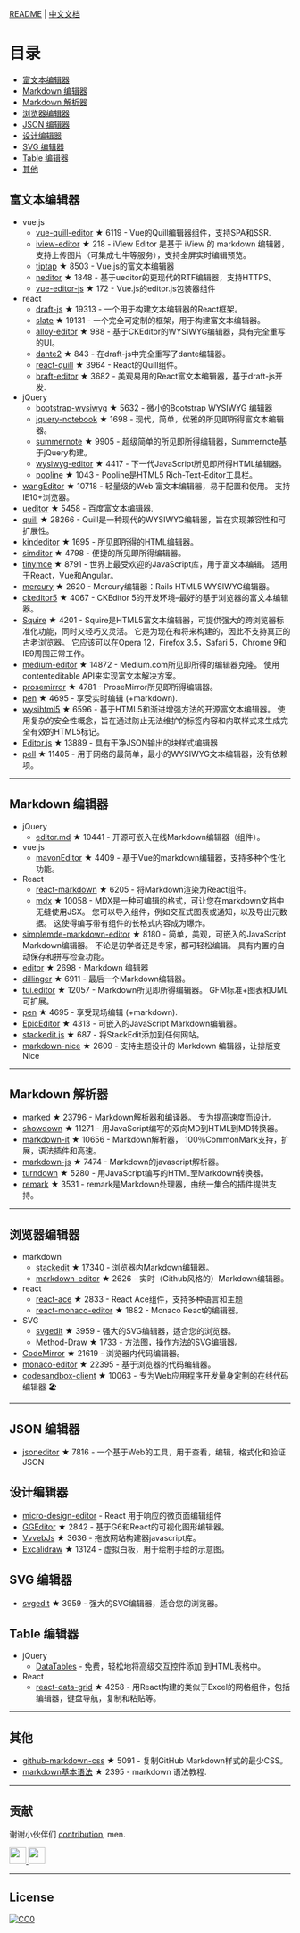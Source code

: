 
[README](README.md) | [中文文档](README_zh-CN.md)


# 目录
- [富文本编辑器](#富文本编辑器)
- [Markdown 编辑器](#Markdown-编辑器)
- [Markdown 解析器](#Markdown-解析器)
- [浏览器编辑器](#浏览器编辑器)
- [JSON 编辑器](#JSON-编辑器)
- [设计编辑器](#设计编辑器)
- [SVG 编辑器](#SVG-编辑器)
- [Table 编辑器](#Table-编辑器)
- [其他](#其他)


## 富文本编辑器
- vue.js
  - [vue-quill-editor](https://github.com/surmon-china/vue-quill-editor) ★ 6119 - Vue的Quill编辑器组件，支持SPA和SSR.
  - [iview-editor](https://github.com/iview/iview-editor) ★ 218 - iView Editor 是基于 iView 的 markdown 编辑器，支持上传图片（可集成七牛等服务），支持全屏实时编辑预览。
  - [tiptap](https://github.com/heyscrumpy/tiptap) ★ 8503 - Vue.js的富文本编辑器
  - [neditor](https://github.com/notadd/neditor) ★ 1848 - 基于ueditor的更现代的RTF编辑器，支持HTTPS。
  - [vue-editor-js](https://github.com/ChangJoo-Park/vue-editor-js) ★ 172 - Vue.js的editor.js包装器组件
- react
  - [draft-js](https://github.com/facebook/draft-js) ★ 19313 - 一个用于构建文本编辑器的React框架。
  - [slate](https://github.com/ianstormtaylor/slate) ★ 19131 - 一个完全可定制的框架，用于构建富文本编辑器。
  - [alloy-editor](https://github.com/liferay/alloy-editor/) ★ 988 - 基于CKEditor的WYSIWYG编辑器，具有完全重写的UI。
  - [dante2](https://github.com/michelson/dante2) ★ 843 - 在draft-js中完全重写了dante编辑器。
  - [react-quill](https://github.com/zenoamaro/react-quill) ★ 3964 - React的Quill组件。
  - [braft-editor](https://github.com/margox/braft-editor) ★ 3682 - 美观易用的React富文本编辑器，基于draft-js开发.
- jQuery
  - [bootstrap-wysiwyg](https://github.com/mindmup/bootstrap-wysiwyg/) ★ 5632 - 微小的Bootstrap WYSIWYG 编辑器
  - [jquery-notebook](https://github.com/raphaelcruzeiro/jquery-notebook) ★ 1698 - 现代，简单，优雅的所见即所得富文本编辑器。
  - [summernote](https://github.com/summernote/summernote) ★ 9905 - 超级简单的所见即所得编辑器，Summernote基于jQuery构建。
  - [wysiwyg-editor](https://github.com/froala/wysiwyg-editor) ★ 4417 - 下一代JavaScript所见即所得HTML编辑器。
  - [popline](https://github.com/kenshin54/popline) ★ 1043 - Popline是HTML5 Rich-Text-Editor工具栏。
- [wangEditor](https://github.com/wangeditor-team/wangEditor) ★ 10718 - 轻量级的Web 富文本编辑器，易于配置和使用。 支持IE10+浏览器。
- [ueditor](https://github.com/fex-team/ueditor) ★ 5458 - 百度富文本编辑器.
- [quill](https://github.com/quilljs/quill) ★ 28266 - Quill是一种现代的WYSIWYG编辑器，旨在实现兼容性和可扩展性。
- [kindeditor](https://github.com/kindsoft/kindeditor) ★ 1695 - 所见即所得的HTML编辑器。
- [simditor](https://github.com/mycolorway/simditor) ★ 4798 - 便捷的所见即所得编辑器。
- [tinymce](https://github.com/tinymce/tinymce) ★ 8791 - 世界上最受欢迎的JavaScript库，用于富文本编辑。 适用于React，Vue和Angular。
- [mercury](https://github.com/jejacks0n/mercury) ★ 2620 - Mercury编辑器：Rails HTML5 WYSIWYG编辑器。
- [ckeditor5](https://github.com/ckeditor/ckeditor5) ★ 4067 - CKEditor 5的开发环境–最好的基于浏览器的富文本编辑器。
- [Squire](https://github.com/neilj/Squire) ★ 4201 - Squire是HTML5富文本编辑器，可提供强大的跨浏览器标准化功能，同时又轻巧又灵活。 它是为现在和将来构建的，因此不支持真正的古老浏览器。 它应该可以在Opera 12，Firefox 3.5，Safari 5，Chrome 9和IE9周围正常工作。
- [medium-editor](https://github.com/yabwe/medium-editor) ★ 14872 - Medium.com所见即所得的编辑器克隆。 使用contenteditable API来实现富文本解决方案。
- [prosemirror](https://github.com/ProseMirror/prosemirror) ★ 4781 - ProseMirror所见即所得编辑器。
- [pen](https://github.com/sofish/pen) ★ 4695 - 享受实时编辑 (+markdown).
- [wysihtml5](https://github.com/xing/wysihtml5) ★ 6596 - 基于HTML5和渐进增强方法的开源富文本编辑器。 使用复杂的安全性概念，旨在通过防止无法维护的标签内容和内联样式来生成完全有效的HTML5标记。
- [Editor.js](https://github.com/codex-team/editor.js) ★ 13889 - 具有干净JSON输出的块样式编辑器
- [pell](https://github.com/jaredreich/pell) ★ 11405 - 用于网络的最简单，最小的WYSIWYG文本编辑器，没有依赖项。



---


## Markdown 编辑器
- jQuery
  - [editor.md](https://github.com/pandao/editor.md) ★ 10441 - 开源可嵌入在线Markdown编辑器（组件）。
- vue.js
  - [mavonEditor](https://github.com/hinesboy/mavonEditor) ★ 4409 - 基于Vue的markdown编辑器，支持多种个性化功能。
- React
  - [react-markdown](https://github.com/remarkjs/react-markdown) ★ 6205 - 将Markdown渲染为React组件。
  - [mdx](https://github.com/mdx-js/mdx) ★ 10058 - MDX是一种可编辑的格式，可让您在markdown文档中无缝使用JSX。 您可以导入组件，例如交互式图表或通知，以及导出元数据。 这使得编写带有组件的长格式内容成为爆炸。
- [simplemde-markdown-editor](https://github.com/sparksuite/simplemde-markdown-editor) ★ 8180 - 简单，美观，可嵌入的JavaScript Markdown编辑器。 不论是初学者还是专家，都可轻松编辑。 具有内置的自动保存和拼写检查功能。
- [editor](https://github.com/lepture/editor) ★ 2698 - Markdown 编辑器
- [dillinger](https://github.com/joemccann/dillinger) ★ 6911 - 最后一个Markdown编辑器。
- [tui.editor](https://github.com/nhnent/tui.editor) ★ 12057 - Markdown所见即所得编辑器。 GFM标准+图表和UML可扩展。
- [pen](https://github.com/sofish/pen) ★ 4695 - 享受现场编辑 (+markdown).
- [EpicEditor](https://github.com/OscarGodson/EpicEditor) ★ 4313 - 可嵌入的JavaScript Markdown编辑器。
- [stackedit.js](https://github.com/benweet/stackedit.js) ★ 687 - 将StackEdit添加到任何网站。
- [markdown-nice](https://github.com/mdnice/markdown-nice) ★ 2609 - 支持主题设计的 Markdown 编辑器，让排版变 Nice



---




## Markdown 解析器
- [marked](https://github.com/markedjs/marked) ★ 23796 - Markdown解析器和编译器。 专为提高速度而设计。
- [showdown](https://github.com/showdownjs/showdown) ★ 11271 - 用JavaScript编写的双向MD到HTML到MD转换器。
- [markdown-it](https://github.com/markdown-it/markdown-it) ★ 10656 - Markdown解析器， 100％CommonMark支持，扩展，语法插件和高速。
- [markdown-js](https://github.com/evilstreak/markdown-js) ★ 7474 - Markdown的javascript解析器。
- [turndown](https://github.com/domchristie/turndown) ★ 5280 - 用JavaScript编写的HTML至Markdown转换器。
- [remark](https://github.com/remarkjs/remark) ★ 3531 - remark是Markdown处理器，由统一集合的插件提供支持。



---



## 浏览器编辑器
- markdown
  - [stackedit](https://github.com/benweet/stackedit) ★ 17340 - 浏览器内Markdown编辑器。
  - [markdown-editor](https://github.com/jbt/markdown-editor) ★ 2626 - 实时（Github风格的）Markdown编辑器。
- react
  - [react-ace](https://github.com/securingsincity/react-ace) ★ 2833 - React Ace组件，支持多种语言和主题
  - [react-monaco-editor](https://github.com/react-monaco-editor/react-monaco-editor) ★ 1882 - Monaco React的编辑器。
- SVG
  - [svgedit](https://github.com/SVG-Edit/svgedit) ★ 3959 - 强大的SVG编辑器，适合您的浏览器。
  - [Method-Draw](https://github.com/methodofaction/Method-Draw) ★ 1733 - 方法图，操作方法的SVG编辑器。
- [CodeMirror](https://github.com/codemirror/CodeMirror) ★ 21619 - 浏览器内代码编辑器。
- [monaco-editor](https://github.com/Microsoft/monaco-editor) ★ 22395 - 基于浏览器的代码编辑器。
- [codesandbox-client](https://github.com/codesandbox/codesandbox-client) ★ 10063 - 专为Web应用程序开发量身定制的在线代码编辑器 🏖️


---


## JSON 编辑器
- [jsoneditor](https://github.com/josdejong/jsoneditor) ★ 7816 - 一个基于Web的工具，用于查看，编辑，格式化和验证JSON


## 设计编辑器
- [micro-design-editor](https://github.com/xjh22222228/micro-design-editor) - React 用于响应的微页面编辑组件
- [GGEditor](https://github.com/alibaba/GGEditor) ★ 2842 - 基于G6和React的可视化图形编辑器。
- [VvvebJs](https://github.com/givanz/VvvebJs) ★ 3636 - 拖放网站构建器javascript库。
- [Excalidraw](https://github.com/excalidraw/excalidraw) ★ 13124 - 虚拟白板，用于绘制手绘的示意图。



## SVG 编辑器
- [svgedit](https://github.com/SVG-Edit/svgedit) ★ 3959 - 强大的SVG编辑器，适合您的浏览器。




## Table 编辑器
- jQuery
  - [DataTables](https://datatables.net/) - 免费，轻松地将高级交互控件添加
到HTML表格中。
- React
  - [react-data-grid](https://github.com/adazzle/react-data-grid) ★ 4258 - 用React构建的类似于Excel的网格组件，包括编辑器，键盘导航，复制和粘贴等。



---

## 其他
- [github-markdown-css](https://github.com/sindresorhus/github-markdown-css) ★ 5091 - 复制GitHub Markdown样式的最少CSS。
- [markdown基本语法](https://github.com/younghz/Markdown) ★ 2395 - markdown 语法教程.



---


## 贡献
谢谢小伙伴们 [contribution](https://github.com/xjh22222228/awesome-web-editor/issues), men.

<a href="https://github.com/1c7/">
  <img src="https://avatars1.githubusercontent.com/u/1804755?s=460&v=4" width="30px" height="30px" />
</a>
<a href="https://github.com/ChangJoo-Park/">
  <img src="https://avatars1.githubusercontent.com/u/1451365?s=460&v=4" width="30px" height="30px" />
</a>


---



## License
[![CC0](http://mirrors.creativecommons.org/presskit/buttons/88x31/svg/cc-zero.svg)](https://creativecommons.org/publicdomain/zero/1.0/)
